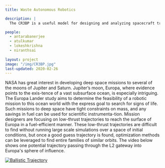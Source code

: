 ```yaml
---
title: Waste Autonomous Robotics

description: |
  The CR3BP is a useful model for designing and analyzing spacecraft trajectories that pass between multiple large bodies. We use optimization techniques to find trajectories that meet mission constraints while being dynamically feasible in the CR3BP.

people:
  - antarabanerjee
  - atulkumar
  - lokeshkrishna
  - niranthsai
  
layout: project
image: "/img/CR3BP.jpg"
last-updated: 2020-02-26
---
```


NASA has great interest in developing deep space missions to several of the moons of Jupiter and Saturn. Jupiter’s moon, Europa, where evidence points to the exis-tence of a vast subsurface ocean, is especially intriguing. The Europa Lander study aims to determine the feasibility of a robotic mission to this ocean world with the express goal to search for signs of life.  Such missions to deep space have tight constraints on mass, and any savings in fuel can be used for scientific instrumenta-tion. Mission designers are focusing on low-thrust trajectories to reach the surface of Europa in a fuel-efficient manner. These low-thrust trajectories are difficult to find without running large scale simulations over a space of initial conditions, but once a good guess trajectory is found, optimization methods can be leveraged to find entire families of similar orbits. The video below shows one potential trajectory passing through the L2 gateway into Europa's sphere of influence.

[![Ballistic Trajectory](http://img.youtube.com/vi/pA-mpSmuOwg/0.jpg)](https://www.youtube.com/watch?v=pA-mpSmuOwg)
